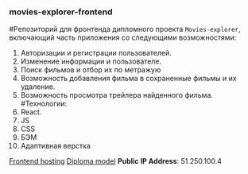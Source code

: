### movies-explorer-frontend

#Репозиторий для фронтенда дипломного проекта `Movies-explorer`, включающий часть приложения со следующими возможностями:  
1. Авторизации и регистрации пользователей.
2. Изменение информации и пользователе. 
3. Поиск фильмов и отбор их по метражую
4. Возможность добавления фильма в сохраненные фильмы и их удаление.
5. Возможность просмотра трейлера найденного фильма.
#Технологии:
1. React.
2. JS
3. CSS
4. БЭМ
5. Адаптивная верстка

[Frontend hosting]( https://eshhhii-diploma.nomoredomains.xyz/)
[Diploma model]( https://www.figma.com/file/24GSKciZcwGqGhAkVzu3oC/Eshhhii-Diploma?node-id=891%3A3857)
**Public IP Address**: 51.250.100.4
